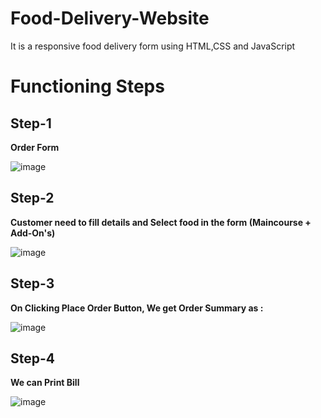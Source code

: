 # Food-Delivery-Website
It is a responsive food delivery form using HTML,CSS and JavaScript
# Functioning Steps
## Step-1 
**Order Form**

![image](https://github.com/Satvik77/Food-Delivery-Website/assets/83899207/893a7977-2119-4761-a459-594bfa0537db)

## Step-2
**Customer need to fill details and Select food in the form (Maincourse + Add-On's)**

![image](https://github.com/Satvik77/Food-Delivery-Website/assets/83899207/81587702-d51d-4e53-8936-bf24800fdbbe)

## Step-3
**On Clicking Place Order Button, We get Order Summary as :**

![image](https://github.com/Satvik77/Food-Delivery-Website/assets/83899207/cc00beea-22d8-4db7-9ba9-001013b15fd0)

## Step-4
**We can Print Bill**

![image](https://github.com/Satvik77/Food-Delivery-Website/assets/83899207/f1bf36e9-eab8-41ca-84fa-10613747dd74)
